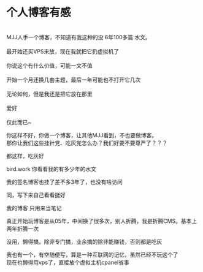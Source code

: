 # 个人博客有感


<img id="aimg_kI698" onclick="zoom(this, this.src, 0, 0, 0)" class="zoom" src="https://s1.ax1x.com/2020/11/05/B23Lkt.jpg" onmouseover="img_onmouseoverfunc(this)" onload="thumbImg(this)" border="0" alt="" /><br />
<br />
MJJ人手一个博客，不知道有我这种的没 6年100多篇 水文。<br />
<br />
最开始还买VPS来放，现在我就把它扔虚拟机了<img src="static/image/smiley/default/lol.gif" smilieid="12" border="0" alt="" />&nbsp;&nbsp;<br />
<br />
你说这个有什么价值，可能一文不值<br />
<br />
开始一个月还换几套主题，最后一年可能也不打开它几次<br />
<br />
无论如何，但是我还是把它放在那里<br />
<br />
爱好<br />
<br />
仅此而已~

你这样不好，你做一个博客，让其他MJJ看到，不也要做博客。<br />
那你让我们这些挂针党、吃灰党怎么办？我们好要不要尊严了？？？

都这样，吃灰好

bird.work 你看看我的有多少年的水文

我的签名博客也挂了差不多3年了，也没有啥访问

同，写下来自己看看挺好

我的博客 只用来当笔记<img id="aimg_z2gtR" onclick="zoom(this, this.src, 0, 0, 0)" class="zoom" src="https://cdn.jsdelivr.net/gh/hishis/forum-master/public/images/patch.gif" onmouseover="img_onmouseoverfunc(this)" onload="thumbImg(this)" border="0" alt="" />

真正开始玩博客是从05年，中间换了很多次，别人折腾，我是折腾CMS。基本上两年折腾一次

没用，懒得搞，除非专门搞，业余搞的除非能赚钱，否则都是吃灰

我也有一个，有空随便写，算是一种互联网的记忆，虽然已经不玩这个了<br />
现在也懒得用vps了，直接放个虚拟主机cpanel省事
